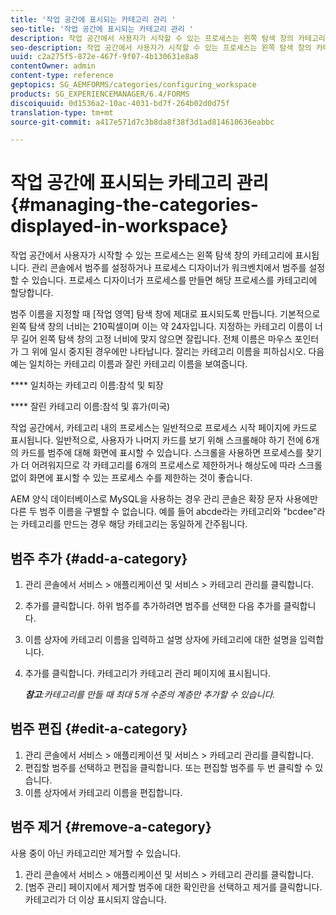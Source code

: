 ```yaml
---
title: '작업 공간에 표시되는 카테고리 관리 '
seo-title: '작업 공간에 표시되는 카테고리 관리 '
description: 작업 공간에서 사용자가 시작할 수 있는 프로세스는 왼쪽 탐색 창의 카테고리에 표시됩니다. 작업 공간에 표시되는 이러한 카테고리를 관리하는 방법을 알아봅니다.
seo-description: 작업 공간에서 사용자가 시작할 수 있는 프로세스는 왼쪽 탐색 창의 카테고리에 표시됩니다. 작업 공간에 표시되는 이러한 카테고리를 관리하는 방법을 알아봅니다.
uuid: c2a275f5-872e-467f-9f07-4b130631e8a8
contentOwner: admin
content-type: reference
geptopics: SG_AEMFORMS/categories/configuring_workspace
products: SG_EXPERIENCEMANAGER/6.4/FORMS
discoiquuid: 0d1536a2-10ac-4031-bd7f-264b02d0d75f
translation-type: tm+mt
source-git-commit: a417e571d7c3b8da8f38f3d1ad814610636eabbc

---
```



# 작업 공간에 표시되는 카테고리 관리 {#managing-the-categories-displayed-in-workspace}

작업 공간에서 사용자가 시작할 수 있는 프로세스는 왼쪽 탐색 창의 카테고리에 표시됩니다. 관리 콘솔에서 범주를 설정하거나 프로세스 디자이너가 워크벤치에서 범주를 설정할 수 있습니다. 프로세스 디자이너가 프로세스를 만들면 해당 프로세스를 카테고리에 할당합니다.

범주 이름을 지정할 때 [작업 영역] 탐색 창에 제대로 표시되도록 만듭니다. 기본적으로 왼쪽 탐색 창의 너비는 210픽셀이며 이는 약 24자입니다. 지정하는 카테고리 이름이 너무 길어 왼쪽 탐색 창의 고정 너비에 맞지 않으면 잘립니다. 전체 이름은 마우스 포인터가 그 위에 일시 중지된 경우에만 나타납니다. 잘리는 카테고리 이름을 피하십시오. 다음 예는 일치하는 카테고리 이름과 잘린 카테고리 이름을 보여줍니다.

**** 일치하는 카테고리 이름:참석 및 퇴장

**** 잘린 카테고리 이름:참석 및 휴가(미국)

작업 공간에서, 카테고리 내의 프로세스는 일반적으로 프로세스 시작 페이지에 카드로 표시됩니다. 일반적으로, 사용자가 나머지 카드를 보기 위해 스크롤해야 하기 전에 6개의 카드를 범주에 대해 화면에 표시할 수 있습니다. 스크롤을 사용하면 프로세스를 찾기가 더 어려워지므로 각 카테고리를 6개의 프로세스로 제한하거나 해상도에 따라 스크롤 없이 화면에 표시할 수 있는 프로세스 수를 제한하는 것이 좋습니다.

AEM 양식 데이터베이스로 MySQL을 사용하는 경우 관리 콘솔은 확장 문자 사용에만 다른 두 범주 이름을 구별할 수 없습니다. 예를 들어 abcde라는 카테고리와 &quot;bcdee&quot;라는 카테고리를 만드는 경우 해당 카테고리는 동일하게 간주됩니다.

## 범주 추가 {#add-a-category}

1. 관리 콘솔에서 서비스 > 애플리케이션 및 서비스 > 카테고리 관리를 클릭합니다.
1. 추가를 클릭합니다. 하위 범주를 추가하려면 범주를 선택한 다음 추가를 클릭합니다.
1. 이름 상자에 카테고리 이름을 입력하고 설명 상자에 카테고리에 대한 설명을 입력합니다.
1. 추가를 클릭합니다. 카테고리가 카테고리 관리 페이지에 표시됩니다.

   ***참고&#x200B;**:카테고리를 만들 때 최대 5개 수준의 계층만 추가할 수 있습니다.*

## 범주 편집 {#edit-a-category}

1. 관리 콘솔에서 서비스 > 애플리케이션 및 서비스 > 카테고리 관리를 클릭합니다.
1. 편집할 범주를 선택하고 편집을 클릭합니다. 또는 편집할 범주를 두 번 클릭할 수 있습니다.
1. 이름 상자에서 카테고리 이름을 편집합니다.

## 범주 제거 {#remove-a-category}

사용 중이 아닌 카테고리만 제거할 수 있습니다.

1. 관리 콘솔에서 서비스 > 애플리케이션 및 서비스 > 카테고리 관리를 클릭합니다.
1. [범주 관리] 페이지에서 제거할 범주에 대한 확인란을 선택하고 제거를 클릭합니다. 카테고리가 더 이상 표시되지 않습니다.

